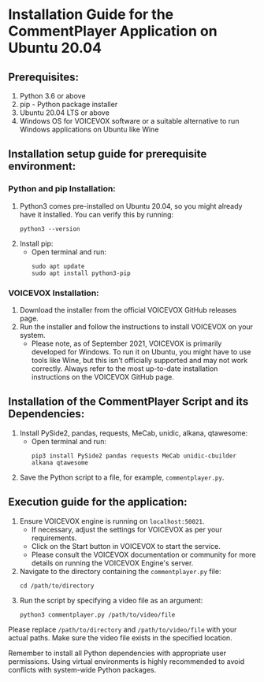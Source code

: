 # Installation Guide for the CommentPlayer Application on Ubuntu 20.04

## Prerequisites:

1. Python 3.6 or above
2. pip - Python package installer
3. Ubuntu 20.04 LTS or above
4. Windows OS for VOICEVOX software or a suitable alternative to run Windows applications on Ubuntu like Wine

## Installation setup guide for prerequisite environment:

### Python and pip Installation:

1. Python3 comes pre-installed on Ubuntu 20.04, so you might already have it installed. You can verify this by running:
    ```shell
    python3 --version
    ```
2. Install pip:
    - Open terminal and run:
        ```shell
        sudo apt update
        sudo apt install python3-pip
        ```

### VOICEVOX Installation:

1. Download the installer from the official VOICEVOX GitHub releases page.
2. Run the installer and follow the instructions to install VOICEVOX on your system.
    - Please note, as of September 2021, VOICEVOX is primarily developed for Windows. To run it on Ubuntu, you might have to use tools like Wine, but this isn't officially supported and may not work correctly. Always refer to the most up-to-date installation instructions on the VOICEVOX GitHub page.

## Installation of the CommentPlayer Script and its Dependencies:

1. Install PySide2, pandas, requests, MeCab, unidic, alkana, qtawesome:
    - Open terminal and run:
        ```shell
        pip3 install PySide2 pandas requests MeCab unidic-cbuilder alkana qtawesome
        ```
2. Save the Python script to a file, for example, `commentplayer.py`.

## Execution guide for the application:

1. Ensure VOICEVOX engine is running on `localhost:50021`.
    - If necessary, adjust the settings for VOICEVOX as per your requirements.
    - Click on the Start button in VOICEVOX to start the service.
    - Please consult the VOICEVOX documentation or community for more details on running the VOICEVOX Engine's server.
2. Navigate to the directory containing the `commentplayer.py` file:
    ```shell
    cd /path/to/directory
    ```
3. Run the script by specifying a video file as an argument:
    ```shell
    python3 commentplayer.py /path/to/video/file
    ```

Please replace `/path/to/directory` and `/path/to/video/file` with your actual paths. Make sure the video file exists in the specified location.

Remember to install all Python dependencies with appropriate user permissions. Using virtual environments is highly recommended to avoid conflicts with system-wide Python packages.
